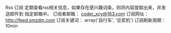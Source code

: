 Rss 订阅
定期查看rss相关信息，如果存在感兴趣词条，则将内容提取出来，并发送邮件到
指定邮箱中。
订阅者邮箱： coder_xcy@163.com
订阅网址： http://feed.smzdm.com
订阅关键词： array('自行车', '豆浆机')
订阅刷新周期：10min
